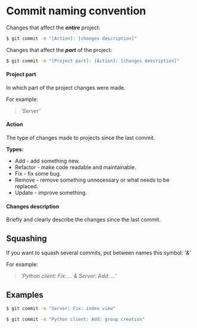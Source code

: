 # Commit naming convention

Changes that affect the ***entire*** project:

```sh
$ git commit -m "[Action]: [changes description]"
```


Changes that affect the ***part*** of the project:

```sh
$ git commit -m "[Project part]: [Action]: [changes description]"
```

#### Project part

In which part of the project changes were made.

For example: 

>*'Server'*

#### Action

The type of changes made to projects since the last commit.

**Types:**

- Add - add something new.
- Refactor - make code readable and maintainable.
- Fix - fix some bug.
- Remove - remove something unnecessary or what needs to be replaced. 
- Update - improve something.

#### Changes description

Briefly and clearly describe the changes since the last commit.

## Squashing
If you want to squash several commits, put between names this symbol: *'&'*

For example:

> *'Python client: Fix: ... & Server: Add: ...'*

## Examples

```sh
$ git commit -m "Server: Fix: index view"
```

```sh
$ git commit -m "Python client: Add: group creation"
```

